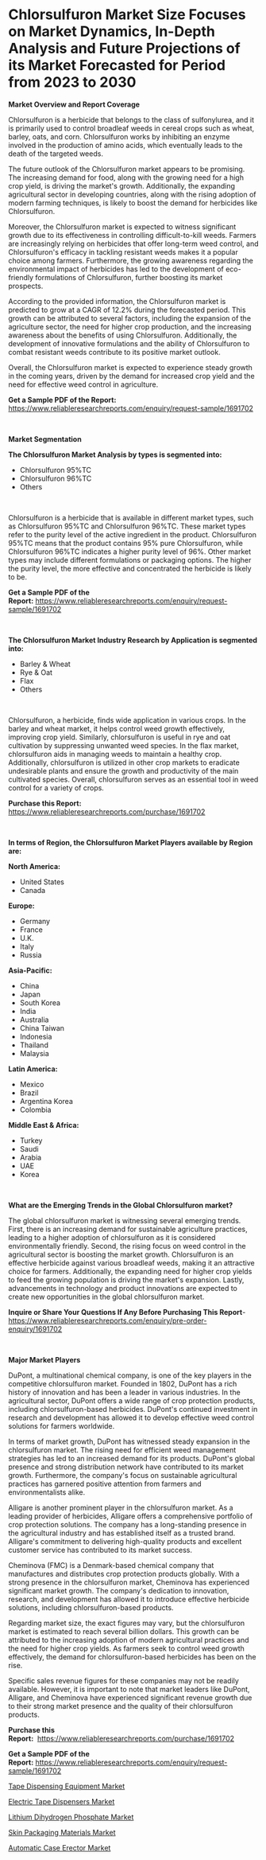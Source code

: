 <p><h1>Chlorsulfuron Market Size Focuses on Market Dynamics, In-Depth Analysis and Future Projections of its Market Forecasted for Period from 2023 to 2030</h1></p><p><strong>Market Overview and Report Coverage</strong></p>
<p><p>Chlorsulfuron is a herbicide that belongs to the class of sulfonylurea, and it is primarily used to control broadleaf weeds in cereal crops such as wheat, barley, oats, and corn. Chlorsulfuron works by inhibiting an enzyme involved in the production of amino acids, which eventually leads to the death of the targeted weeds.</p><p>The future outlook of the Chlorsulfuron market appears to be promising. The increasing demand for food, along with the growing need for a high crop yield, is driving the market's growth. Additionally, the expanding agricultural sector in developing countries, along with the rising adoption of modern farming techniques, is likely to boost the demand for herbicides like Chlorsulfuron.</p><p>Moreover, the Chlorsulfuron market is expected to witness significant growth due to its effectiveness in controlling difficult-to-kill weeds. Farmers are increasingly relying on herbicides that offer long-term weed control, and Chlorsulfuron's efficacy in tackling resistant weeds makes it a popular choice among farmers. Furthermore, the growing awareness regarding the environmental impact of herbicides has led to the development of eco-friendly formulations of Chlorsulfuron, further boosting its market prospects.</p><p>According to the provided information, the Chlorsulfuron market is predicted to grow at a CAGR of 12.2% during the forecasted period. This growth can be attributed to several factors, including the expansion of the agriculture sector, the need for higher crop production, and the increasing awareness about the benefits of using Chlorsulfuron. Additionally, the development of innovative formulations and the ability of Chlorsulfuron to combat resistant weeds contribute to its positive market outlook.</p><p>Overall, the Chlorsulfuron market is expected to experience steady growth in the coming years, driven by the demand for increased crop yield and the need for effective weed control in agriculture.</p></p>
<p><strong>Get a Sample PDF of the Report:</strong> <a href="https://www.reliableresearchreports.com/enquiry/request-sample/1691702">https://www.reliableresearchreports.com/enquiry/request-sample/1691702</a></p>
<p>&nbsp;</p>
<p><strong>Market Segmentation</strong></p>
<p><strong>The Chlorsulfuron Market Analysis by types is segmented into:</strong></p>
<p><ul><li>Chlorsulfuron 95%TC</li><li>Chlorsulfuron 96%TC</li><li>Others</li></ul></p>
<p>&nbsp;</p>
<p><p>Chlorsulfuron is a herbicide that is available in different market types, such as Chlorsulfuron 95%TC and Chlorsulfuron 96%TC. These market types refer to the purity level of the active ingredient in the product. Chlorsulfuron 95%TC means that the product contains 95% pure Chlorsulfuron, while Chlorsulfuron 96%TC indicates a higher purity level of 96%. Other market types may include different formulations or packaging options. The higher the purity level, the more effective and concentrated the herbicide is likely to be.</p></p>
<p><strong>Get a Sample PDF of the Report:</strong>&nbsp;<a href="https://www.reliableresearchreports.com/enquiry/request-sample/1691702">https://www.reliableresearchreports.com/enquiry/request-sample/1691702</a></p>
<p>&nbsp;</p>
<p><strong>The Chlorsulfuron Market Industry Research by Application is segmented into:</strong></p>
<p><ul><li>Barley & Wheat</li><li>Rye & Oat</li><li>Flax</li><li>Others</li></ul></p>
<p>&nbsp;</p>
<p><p>Chlorsulfuron, a herbicide, finds wide application in various crops. In the barley and wheat market, it helps control weed growth effectively, improving crop yield. Similarly, chlorsulfuron is useful in rye and oat cultivation by suppressing unwanted weed species. In the flax market, chlorsulfuron aids in managing weeds to maintain a healthy crop. Additionally, chlorsulfuron is utilized in other crop markets to eradicate undesirable plants and ensure the growth and productivity of the main cultivated species. Overall, chlorsulfuron serves as an essential tool in weed control for a variety of crops.</p></p>
<p><strong>Purchase this Report:</strong>&nbsp; <a href="https://www.reliableresearchreports.com/purchase/1691702">https://www.reliableresearchreports.com/purchase/1691702</a></p>
<p>&nbsp;</p>
<p><strong>In terms of Region, the Chlorsulfuron Market Players available by Region are:</strong></p>
<p>
    <p> <strong> North America: </strong>
        <ul>
            <li>United States</li>
            <li>Canada</li>
        </ul>
        </p> 
    <p> <strong> Europe: </strong>
        <ul>
            <li>Germany</li>
            <li>France</li>
            <li>U.K.</li>
            <li>Italy</li>
            <li>Russia</li>
        </ul>
        </p> 
    <p> <strong> Asia-Pacific: </strong>
        <ul>
            <li>China</li>
            <li>Japan</li>
            <li>South Korea</li>
            <li>India</li>
            <li>Australia</li>
            <li>China Taiwan</li>
            <li>Indonesia</li>
            <li>Thailand</li>
            <li>Malaysia</li>
        </ul>
        </p> 
    <p> <strong> Latin America: </strong>
        <ul>
            <li>Mexico</li>
            <li>Brazil</li>
            <li>Argentina Korea</li>
            <li>Colombia</li>
        </ul>
        </p> 
    <p> <strong> Middle East & Africa: </strong>
        <ul>
            <li>Turkey</li>
            <li>Saudi</li>
            <li>Arabia</li>
            <li>UAE</li>
            <li>Korea</li>
        </ul>
    </p>
    </p>
<p>&nbsp;</p>
<p><strong>What are the Emerging Trends in the Global Chlorsulfuron market?</strong></p>
<p><p>The global chlorsulfuron market is witnessing several emerging trends. First, there is an increasing demand for sustainable agriculture practices, leading to a higher adoption of chlorsulfuron as it is considered environmentally friendly. Second, the rising focus on weed control in the agricultural sector is boosting the market growth. Chlorsulfuron is an effective herbicide against various broadleaf weeds, making it an attractive choice for farmers. Additionally, the expanding need for higher crop yields to feed the growing population is driving the market's expansion. Lastly, advancements in technology and product innovations are expected to create new opportunities in the global chlorsulfuron market.</p></p>
<p><strong>Inquire or Share Your Questions If Any Before Purchasing This Report</strong>- <a href="https://www.reliableresearchreports.com/enquiry/pre-order-enquiry/1691702">https://www.reliableresearchreports.com/enquiry/pre-order-enquiry/1691702</a></p>
<p>&nbsp;</p>
<p><strong>Major Market Players</strong></p>
<p><p>DuPont, a multinational chemical company, is one of the key players in the competitive chlorsulfuron market. Founded in 1802, DuPont has a rich history of innovation and has been a leader in various industries. In the agricultural sector, DuPont offers a wide range of crop protection products, including chlorsulfuron-based herbicides. DuPont's continued investment in research and development has allowed it to develop effective weed control solutions for farmers worldwide.</p><p>In terms of market growth, DuPont has witnessed steady expansion in the chlorsulfuron market. The rising need for efficient weed management strategies has led to an increased demand for its products. DuPont's global presence and strong distribution network have contributed to its market growth. Furthermore, the company's focus on sustainable agricultural practices has garnered positive attention from farmers and environmentalists alike.</p><p>Alligare is another prominent player in the chlorsulfuron market. As a leading provider of herbicides, Alligare offers a comprehensive portfolio of crop protection solutions. The company has a long-standing presence in the agricultural industry and has established itself as a trusted brand. Alligare's commitment to delivering high-quality products and excellent customer service has contributed to its market success.</p><p>Cheminova (FMC) is a Denmark-based chemical company that manufactures and distributes crop protection products globally. With a strong presence in the chlorsulfuron market, Cheminova has experienced significant market growth. The company's dedication to innovation, research, and development has allowed it to introduce effective herbicide solutions, including chlorsulfuron-based products.</p><p>Regarding market size, the exact figures may vary, but the chlorsulfuron market is estimated to reach several billion dollars. This growth can be attributed to the increasing adoption of modern agricultural practices and the need for higher crop yields. As farmers seek to control weed growth effectively, the demand for chlorsulfuron-based herbicides has been on the rise.</p><p>Specific sales revenue figures for these companies may not be readily available. However, it is important to note that market leaders like DuPont, Alligare, and Cheminova have experienced significant revenue growth due to their strong market presence and the quality of their chlorsulfuron products.</p></p>
<p><strong>Purchase this Report:</strong>&nbsp;&nbsp;<a href="https://www.reliableresearchreports.com/purchase/1691702">https://www.reliableresearchreports.com/purchase/1691702</a></p>
<p></p>
<p><strong>Get a Sample PDF of the Report:</strong>&nbsp;<a href="https://www.reliableresearchreports.com/enquiry/request-sample/1691702">https://www.reliableresearchreports.com/enquiry/request-sample/1691702</a></p>
<p><p><a href="https://medium.com/@joanobrien1990/tape-dispensing-equipment-market-analysis-its-cagr-market-segmentation-and-global-industry-e6d0880991aa">Tape Dispensing Equipment Market</a></p><p><a href="https://medium.com/@rosejohnson762014/electric-tape-dispensers-market-research-report-its-history-and-forecast-2023-to-2030-91fad2ac67ca">Electric Tape Dispensers Market</a></p><p><a href="https://github.com/abdelrhmankishk22/Market-Research-Report-List-1/blob/main/lithium-dihydrogen-phosphate-market.md">Lithium Dihydrogen Phosphate Market</a></p><p><a href="https://github.com/maliyahmorrow6654/Market-Research-Report-List-1/blob/main/skin-packaging-materials-market.md">Skin Packaging Materials Market</a></p><p><a href="https://medium.com/@tiffanytran1905/automatic-case-erector-market-size-cagr-trends-2024-2030-e6d8790cdfae">Automatic Case Erector Market</a></p></p>
